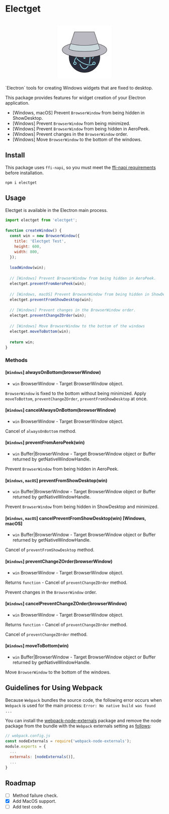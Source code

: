 # Electget
<br>
<div align="center">
  <img alt="electget" src="https://raw.githubusercontent.com/lowfront/electget/master/logo.svg" height="170px" />
</div>
<br>
`Electron` tools for creating Windows widgets that are fixed to desktop.

This package provides features for widget creation of your Electron application.

- [Windows, macOS] Prevent `BrowserWindow` from being hidden in ShowDesktop.
- [Windows] Prevent `BrowserWindow` from being minimized.
- [Windows] Prevent `BrowserWindow` from being hidden in AeroPeek.
- [Windows] Prevent changes in the `BrowserWindow` order.
- [Windows] Move `BrowserWindow` to the bottom of the windows.

## Install

This package uses `ffi-napi`, so you must meet the [ffi-napi requirements](https://github.com/node-ffi-napi/node-ffi-napi#installation) before installation.

```
npm i electget
```

## Usage

Electget is available in the Electron main process.

```js
import electget from 'electget';

function createWindow() {
  const win = new BrowserWindow({
    title: 'Electget Test',
    height: 600,
    width: 800,
  });

  loadWindow(win);

  // [Windows] Prevent BrowserWindow from being hidden in AeroPeek.
  electget.preventFromAeroPeek(win);

  // [Windows, macOS] Prevent BrowserWindow from being hidden in ShowDesktop.
  electget.preventFromShowDesktop(win);

  // [Windows] Prevent changes in the BrowserWindow order.
  electget.preventChangeZOrder(win);

  // [Windows] Move BrowserWindow to the bottom of the windows
  electget.moveToBottom(win);

  return win;
}
```

### Methods

#### [`Windows`] alwaysOnBottom(browserWindow)

- `win` BrowserWindow - Target BrowserWindow object.

`BrowserWindow` is fixed to the bottom without being minimized.
Apply `moveToBottom`, `preventChangeZOrder`, `preventFromShowDesktop` at once.

#### [`Windows`] cancelAlwaysOnBottom(browserWindow)

- `win` BrowserWindow - Target BrowserWindow object.

Cancel of `alwaysOnBottom` method.

#### [`Windows`] preventFromAeroPeek(win)

- `win` Buffer|BrowserWindow - Target BrowserWindow object or Buffer returned by getNativeWindowHandle.

Prevent `BrowserWindow` from being hidden in AeroPeek.

#### [`Windows`, `macOS`] preventFromShowDesktop(win)

- `win` Buffer|BrowserWindow - Target BrowserWindow object or Buffer returned by getNativeWindowHandle.

Prevent `BrowserWindow` from being hidden in ShowDesktop and minimized.

#### [`Windows`, `macOS`] cancelPreventFromShowDesktop(win) [Windows, macOS]

- `win` Buffer|BrowserWindow - Target BrowserWindow object or Buffer returned by getNativeWindowHandle.

Cancel of `preventFromShowDesktop` method.

#### [`Windows`] preventChangeZOrder(browserWindow)

- `win` BrowserWindow - Target BrowserWindow object.

Returns `function` - Cancel of `preventChangeZOrder` method.

Prevent changes in the `BrowserWindow` order.

#### [`Windows`] cancelPreventChangeZOrder(browserWindow)

- `win` BrowserWindow - Target BrowserWindow object.

Returns `function` - Cancel of `preventChangeZOrder` method.

Cancel of `preventChangeZOrder` method.

#### [`Windows`] moveToBottom(win)

- `win` Buffer|BrowserWindow - Target BrowserWindow object or Buffer returned by getNativeWindowHandle.

Move `BrowserWindow` to the bottom of the windows.

## Guidelines for Using Webpack

Because `Webpack` bundles the source code, the following error occurs when `Webpack` is used for the main process: `Error: No native build was found ...`

You can install the [webpack-node-externals](https://www.npmjs.com/package/webpack-node-externals) package and remove the node package from the bundle with the `Webpack` externals setting as [follows](https://github.com/node-ffi-napi/node-ffi-napi/issues/157#issuecomment-846426023):

```js
// webpack.config.js
const nodeExternals = require('webpack-node-externals');
module.exports = {
  ...
  externals: [nodeExternals()],
  ...
}
```

## Roadmap

- [ ] Method failure check.
- [x] Add MacOS support.
- [ ] Add test code.
